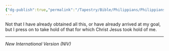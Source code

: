 ```yaml
---
{"dg-publish":true,"permalink":"/Tapestry/Bible/Philippians/Philippians 3_12b/","title":"Philippians 3:12b","hide":true,"tags":["bible-verse","bible-verse"],"dgHomeLink":true,"dgShowLocalGraph":true,"dgEnableSearch":true}
---
```


Not that I have already obtained all this, or have already arrived at my goal, but I press on to take hold of that for which Christ Jesus took hold of me.

---
*New International Version (NIV)*